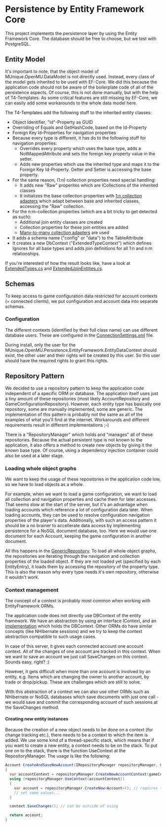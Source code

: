 ﻿# Persistence by Entity Framework Core

This project implements the persistence layer by using the Entity Framework Core. The database should be free to choose, but we test with PostgreSQL.

## Entity Model

It's important to note, that the object model of MUnique.OpenMU.DataModel is not directly used. Instead, every class of the model gets inherited to be used with EF-Core.
We did this because the application code should not be aware of the boilerplate code of all of the persistence aspects.
Of course, this is not done manually, but with the help of T4-Templates. As some critical features are still missing by EF-Core, we can easily add some workarounds to the whole data model here.

The T4-Templates add the following stuff to the inherited entity classes:

  * Object Identifier, "Id"-Property as GUID
  * Overriding of Equals and GetHashCode, based on the Id-Property
  * Foreign Key Id-Properties for navigation properties
  * Because every type is different, it has do to the following stuff for navigation properties:
    * Overrides every property which uses the base type, adds a NotMappedAttribute and sets the foreign key property value in the setter.
    * Adds new properties which use the inherited type and maps it to the Foreign Key Id-Property. Getter and Setter is accessing the base property.
  * For the same reason, (1:n) collection properties need special handling:
    * It adds new "Raw" properites which are ICollections of the inherited classes
    * It initializes the base collection properties with [1:n collection adapters](CollectionAdapter.cs) which adapt between base and inherited classes, accessing the "Raw" collection.
  * For the n:m-collection properties (which are a bit tricky to get detected as such):
    * Additional join entity classes are created
    * Collection properties for these join entities are added
    * [Many-to-many collection adapters](ManyToManyCollectionAdapter.cs) are used
  * It adds a schema name ("config" or "data") to the TableAttribute
  * It creates a new DbContext ("ExtendedTypeContext") which defines Ignores for all base types and adds join definitions for all 1:n and n:m relationships.

If you're interested of how the result looks like, have a look at [ExtendedTypes.cs](ExtendedTypes.cs) and [ExtendedJoinEntities.cs](ExtendedJoinEntities.cs).

## Schemas

To keep access to game configuration data restricted for account contexts (= connected clients), we put configuration and account data into separate schemas.

### Configuration

The different contexts (identified by their full class name) can use different database users. These are configured in the [ConnectionSettings.xml](ConnectionSettings.xml) file.

During install, only the user for the MUnique.OpenMU.Persistence.EntityFramework.EntityDataContext should exist, the other user and their rights will be created by this user.
So this user should have the required rights to grant this rights.

## Repository Pattern

We decided to use a repository pattern to keep the application code independent of a specific ORM or database. The application itself uses just a tiny amount of these repositories (most likely AccountRepository and GameConfigurationRepository).
However, each entity type has basically one repository, some are manually implemented, some are generic.
The implementation of this pattern is probably not the same as all of the examples of what you'll find at the internet. Workarounds and different requirements result in different implementations ;-)

There is a "RepositoryManager" which holds and "manages" all of these repositories.
Because the actual persistent type is not known to the application, it also offers a method to create new objects by giving it the known base type. Of course, using a dependency injection container could also be used at a later stage.

### Loading whole object graphs

We want to keep the usage of these repositories in the application code low, so we have to load objects as a whole.

For example, when we want to load a game configuration, we want to load all collection and navigation properties and cache them for later accesses.
That seems slow at the start of the server, but it's an advantage when loading accounts which reference a lot of configuration data later.
When loading accounts, they can be used to resolve configuration navigation properties of the player's data.
Additionally, with such an access pattern it should be a no brainer to accellerate data access by implementing persistence for a NoSQL document database, too.
Here we would use one document for each Account, keeping the game configuration in another document.

All this happens in the [GenericRepository<T>](GenericRepository{T}.cs).
To load all whole object graphs, the repositories are iterating through the navigation and collection properties of the loaded object.
If they are not loaded yet (specified by each EntityEntry), it loads them by accessing the repository of the property type.
This is also the reason why every type needs it's own repository, otherwise it wouldn't work.

### Context management
The concept of a context is probably most common when working with EntityFramework ORMs.

The application code does not directly use DBContext of the entity framework. We have an abstraction by using an interface IContext,
and an [implementation](EntityFrameworkContext.cs) which holds the DBContext. Other ORMs do have similar concepts 
(like NHibernate sessions) and we try to keep the context abstraction compatible to such usage cases.

In case of this server, it gives each connected account one account context. All of the changes of one account are tracked in this context.
When we want to save an account we just call SaveChanges on this context. Sounds easy, right? :)

However, it gets difficult when more than one account is involved by an entity, e.g. Items which are changing the owner to another account, 
by trade or drop/pickup. These are challenges which are still to solve.

With this abstraction of a context we can also use other ORMs such as NHibernate or NoSQL databases which save documents with just one call - 
we would save and commit the corresponding account of such sessions at the SaveChanges method.

#### Creating new entity instances
Because the creation of a new object needs to be done on a context (for change tracking etc.), there needs to be a context to which the item is added.
We use some kind of a thread-specific stack, which means that if you want to create a new entity, a context needs to be on the stack. To put one on to the stack, there is the function UseContext at the RepositoryManager.
The usage is like the following:
```csharp
Account CreateAndSaveNewAccount(IRepositoryManager repositoryManager, GameConfiguration gameConfiguration)
{
  var accountContext = repositoryManager.CreateNewAccountContext(gameConfiguration);
  using (repositoryManager.UseContext(accountContext))
  {
    var account = repositoryManager.CreateNew<Account>(); // requires that a context is on the stack on the same thread
    // set some values...
  }

  context.SaveChanges(); // can be outside of using

  return account;
}
```